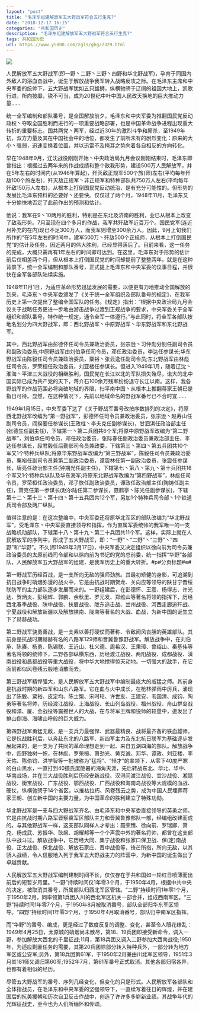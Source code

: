 ```yaml
---
layout: "post"
title: "毛泽东组建解放军五大野战军符合五行生克?"
date: "2018-12-17 16:15"
categories: "共和国历史"
description: "毛泽东组建解放军五大野战军符合五行生克?"
tags: 共和国历史
url: https://www.y5000.com/zgls/ghg/2329.html
---
```






[![](https://img.y5000.com/uploads/allimg/160413/4-160413155645H9.jpg)](https://www.y5000.com)

人民解放军五大野战军(即一野丶二野丶三野丶四野和华北野战军)，孕育于同国内外敌人的浴血奋战中，诞生于解放战争我军转入战略反攻之际。在毛泽东主席和中央军委的统帅下，五大野战军犹如五只雄狮，纵横驰骋于辽阔的祖国大地上，凯歌行进，所向披靡，锐不可当，成为20世纪中叶中国人民改天换地的巨大推动力量……

统一全军编制和部队番号，是全国解放前夕，毛泽东和中央军委为推翻国民党反动政权丶夺取全国胜利而进行的一项重要战略部署，也是中国革命战争进程出现重大转折的重要标志。国共两党丶两军，经过近30年的激烈斗争和厮杀，至1949年初，双方力量及其在中国社会中的地位，都发生了前所未有的剧烈变化：原来的大小丶强弱，迅速变换着位置，并以迅雷不及掩耳之势向着各自相反的方向转化。

早在1948年9月，辽沈战役刚刚开始丶中央政治局九月会议刚刚结束时，毛泽东即曾指出：根据过去两年来的作战成绩和整个敌我形势，建设500万人民解放军，并在5年左右的时间内(从1946年算起)，歼灭敌正规军500个旅(师)左右(平均每年歼敌100个旅左右)，歼灭敌正规军丶非正规军和特种部队共750万人左右(平均每年歼敌150万人左右)，从根本上打倒国民党反动统治，是有充分可能性的。但形势的发展比毛泽东预料的还要好丶还要快。仅仅过了两个月，1948年11月，毛泽东又十分愉快地否定了此前作出的预测和估计。

他说：我军在9丶10两月的胜利，特别是在东北及济南的胜利，业已从根本上改变了敌我形势。7月至现在四个多月的作战，我军共歼敌军近百万个。国民党军(连近月补充的在内)现已不足300万人，而我军则增至300余万人。因此，9月上旬我们所作的“在5年左右的时间中，建军500万丶歼敌500个正规师，从根本上打倒国民党”的估计及任务，因近两月的伟大胜利，已经显得落后了。目前来看，这一任务的完成，大概只需再有1年左右的时间即可达到。在这里，毛泽东对于形势的估计前后仅相差两个月，但从根本上打倒国民党的时间却提前了整整两年。就是在这种背景下，统一全军编制和部队番号，正式提上毛泽东和中央军委的议事日程，并很快在全军各部队陆续实施。

1948年11月1日，为适应革命形势迅猛发展的需要，以便更有力地推动全国解放的到来，毛泽东丶中央军委颁发了《关于统一全军组织及部队番号的规定》，在我军历史上第一次提出了整编全国军队的任务。《规定》指出：“根据中央政治局九月会议关于战略任务更进一步地由游击战争过渡到正规战争的要求，中央军委关于全军组织和部队番号，特作统一规定，通令全军一体遵行。”与此同时，将全军各部队按地名划分为四大野战军，即：西北野战军丶中原野战军丶华东野战军和东北野战军。

其中，西北野战军由彭德怀任司令员兼政治委员，张宗逊丶习仲勋分别任副司令员和副政治委员;中原野战军由刘伯承任司令员，邓任政治委员，李达任参谋长;华东野战军由陈毅任司令员兼政治委员，粟裕丶张云逸任副司令员;东北野战军由林彪任司令员，罗荣桓任政治委员，刘亚楼任参谋长。但进入1949年1月，随着辽沈丶淮海丶平津三大战役的相继胜利，国民党在长江以北的军队损失殆尽，诺大的北中国实际已成为共产党的天下，蒋介石100余万残军纷纷退守长江以南。这样，我各野战军的作战范围必将突破地域的界限，扫平南中国丶从根本上推翻蒋家王朝已是指日可待。显然，在这种情况下，先前以地域命名的野战军番号已不合时宜……

1949年1月15日，中央军委下达了《关于野战军番号改按序数排列的决定》，将原西北野战军改编为“第一野战军”，彭德怀任司令员兼政治委员，张宗逊丶赵寿山任副司令员，阎揆要任参谋长(王政柱丶李夫克任副参谋长)，甘泗淇任政治部主任(张德生任副主任)，下辖第一丶第二兵团共6个军;将原中原野战军改编为“第二野战军”，刘伯承任司令员，邓任政治委员，张际春任副政治委员兼政治部主任，李达任参谋长，段君毅任后勤部司令员兼政委，下辖第三丶第四丶第五兵团共10个军又1个特种兵纵队;将原华东野战军改编为“第三野战军”，陈毅任司令员兼政治委员，粟裕任副司令员兼第二副政治委员，谭震林任第一副政治委员，张震任参谋长，唐亮任政治部主任(钟期光任副主任)，下辖第七丶第八丶第九丶第十兵团共16个军又1个特种兵纵队及华东海军;将原东北野战军改编为“第四野战军”，林彪任司令员，罗荣桓任政治委员，邓子恢任副政治委员，谭政任政治部主任(陶铸任副主任)，萧克任第一参谋长(赵尔陆任第二参谋长，聂鹤亭丶陈光任副参谋长)，下辖第十二丶第十三丶第十四丶第十五兵团共12个军，另加1个特种兵司令部丶1个铁道兵司令部及两广纵队。

值得注意的是：在这次整编中，中央军委还将原华北军区的部队改编为“华北野战军”，受毛泽东丶中央军委直接领导和指挥，作为直属军委统帅的我军唯一的一支战略机动部队，下辖第十八丶第十九丶第二十兵团共11个军。这样，实际上就在人民解放军的序列中，形成了五大野战军，即：“一野”丶“二野”丶“三野”丶“四野”和“华野”。不久(即1949年3月17日)，中央军委又决定组织以徐向前为司令员兼政治委员的太原前线司令部和以徐向前为书记的党的总前委，统一指挥“华野”各部队，人民解放军五大野战军的组建，是我军历史上的重大转折。#p#分页标题#e#

第一野战军历经百战，是一支所向无敌的强师劲旅。其最初矫健的身影，可追溯到抗日战争时硝烟弥漫的战火中，它是由抗战时期贺龙、关向应等领导的陕甘宁晋绥联防军的主力部队逐步发展而来的。一野组建后，在彭德怀、王震、杨得志、许光达、贺炳炎、彭绍辉、郭鹏、余秋里、罗元发、郑维山等著名将领的指挥下，历经西北春季战役、陕中战役、扶眉战役、陇东追击战、兰州战役、河西走廊追歼战、宁夏战役和解放新疆以及解放陕南、陇南等著名的大战、血战，为新中国的诞生立下了赫赫战功。

第二野战军骁勇善战，是一支素以善打硬仗而著称、令敌闻风丧胆的英雄部队。其前身是抗战时期赫赫有名的八路军129师和晋冀鲁豫野战军。解放战争中，在刘伯承、陈赓、杨勇、陈锡联、王近山、杜义德、周希汉、王秉璋、曾绍山、秦基伟等著名将领的统帅下，二野各部纵横东西，历经渡江战役、两阳战役、成都战役、滇南战役和昌都战役等重大战役，将中华大地搅得惊天动地。一切强大的敌手，在它面前都似风卷残云般地消散而去。

第三野战军精悍强大，是人民解放军五大野战军中编制最庞大的威猛之师。其前身是抗战时期的新四军和山东八路军。它在血与火中成长，在枪林弹雨中厉兵，涌现出了陈毅、粟裕、皮定均、陈士榘、宋时轮、许世友、王建安、韦国清、成钧、陶勇等著名将帅，历经渡江战役、上海战役、长山列岛战役、福州战役、舟山群岛战役和漳、厦、金战役等震撼世人的大战，在与蒋军王牌和锐师的较量中，迸发出了排山倒海、海啸山呼般的巨大威力。

第四野战军勇猛无敌，是一支兵力最强悍、武器最精良、战将最齐备的铁血雄师。它是抗战胜利后，以奔赴东北的八路军、新四军主力及东北抗日联军为基础逐步发展起来的，是一支为了共同的革命理想走到一起、来自五湖四海的部队。解放战争中，四野独树一帜，在林彪、罗荣桓、萧劲光、黄克诚、邓华、谭政、刘亚楼、李天佑、陈伯钧、洪学智等一批被称为“猛将”、“怪才”的率领下，从零下40度严寒的白山黑水，一直打到40摄氏度酷暑的海角天涯，先后转战东北、华北、华中、华南战场，并在三大战役胜利后历经安新战役、汉浔间渡江战役、宜沙战役、湘赣战役、衡宝战役、广东战役、鄂西战役、广西战役和海南岛战役等大规模的血战、硬仗，纵横驰骋于14个省区，以摧枯拉朽、风卷残云之势，成为中国人民埋葬蒋家王朝、创立新中国的主要力量，为中国革命的胜利建立了特殊功勋。

华北野战军是一支与四大野战军齐名、由毛泽东和中央军委直接领导的英勇之师。它是由抗战时期八路军晋察冀军区部队主力和晋冀鲁豫部队一部，经编组改建而成的。与其他野战军一样，这支部队同样人才辈出：聂荣臻、徐向前、罗瑞卿、萧克、杨成武、苏振华、耿飙、胡耀邦等一个个声震中外的著名将帅，都曾在这支部队中战斗过。解放战争中，它历经大同、集宁战役和张家口保卫战、保(定)南战役、正太战役、保北战役、解放石家庄、晋中战役等，锋芒所指，所向无敌，以其骄人战绩，令人信服地入列于我军五大野战主力的阵营中，为新中国的诞生做出了卓越贡献。

人民解放军五大野战军编制建制时间不长，仅仅存在于共和国如一轮红日喷薄而出前后的短暂岁月里。“一野”持续时间仅1年零3个月，于1950年4月，根据中共中央的决定，被取消其番号，所属部队归西北军区管辖。“二野”持续时间1年零1个月，于1950年2月，同率领第1兵团入川的西北军区机关一部合并，组成西南军区。“三野”持续时间1年零7个月，于1950年8月被取消番号，部队全部归华东军区领导。“四野”持续时间1年零3个月，于1950年4月取消番号，部队归中南军区指挥。

而“华野”的番号、编成，更是经过了数度反复的调整、变化，甚至令人眼花缭乱：1949年4月25日，太原城的硝烟尚未散尽，第18、19兵团即接受新命令，调入一野，参加解放大西北的千里征战;11月，第18兵团又调入二野参加大西南战役;1950年，为适应剿匪任务的需要，其第20兵团除部分转入特种兵外，一部分转为地方军区或公安军;另外，第18兵团第61军，于1950年2月兼由川北军区领导，1951年3月其181师又调归第60军;1952年7月，第61军番号正式取消。其他各部归宿各异，也都有着相似的经历。

尽管五大野战军的番号、序列几经变化，但变化的只是形式。人民解放军各部队和全体指战员，在毛泽东和中央军委的坚强领导下，一直续写着往日的辉煌，并在建国后的抗美援朝和历次自卫反击作战中，创造了许许多多崭新业绩。其战争年代的光辉征战史，至今也为人们所缅怀和传颂。
